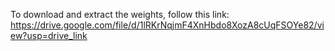To download and extract the weights, follow this link: https://drive.google.com/file/d/1lRKrNqjmF4XnHbdo8XozA8cUqFSOYe82/view?usp=drive_link